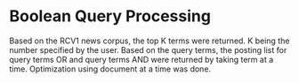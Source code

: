 # Boolean Query Processing
Based  on   the  RCV1  news corpus,  the   top  K  terms were  returned. K   being  the  number  specified  by  the    user. Based on the query terms, the posting list for query terms OR and query terms AND
were returned by taking term at a time. Optimization using document at a time was done.
